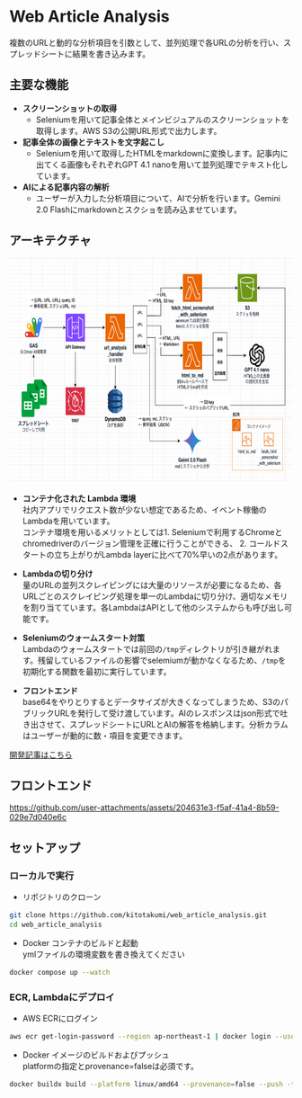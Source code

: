 # Web Article Analysis

複数のURLと動的な分析項目を引数として、並列処理で各URLの分析を行い、スプレッドシートに結果を書き込みます。

## 主要な機能
- **スクリーンショットの取得**
    - Seleniumを用いて記事全体とメインビジュアルのスクリーンショットを取得します。AWS S3の公開URL形式で出力します。
- **記事全体の画像とテキストを文字起こし**
    - Seleniumを用いて取得したHTMLをmarkdownに変換します。記事内に出てくる画像もそれぞれGPT 4.1 nanoを用いて並列処理でテキスト化しています。
- **AIによる記事内容の解析**
    - ユーザーが入力した分析項目について、AIで分析を行います。Gemini 2.0 Flashにmarkdownとスクショを読み込ませています。

## アーキテクチャ
<img alt="architecture" height="400px" src="https://github.com/kitotakumi/web_article_analysis/blob/main/web_article_analysis_architecture.png"/><br>

- **コンテナ化された Lambda 環境**  
  社内アプリでリクエスト数が少ない想定であるため、イベント稼働のLambdaを用いています。  
  コンテナ環境を用いるメリットとしては1. Seleniumで利用するChromeとchromedriverのバージョン管理を正確に行うことができる、 2. コールドスタートの立ち上がりがLambda layerに比べて70%早いの2点があります。

 - **Lambdaの切り分け**  
   量のURLの並列スクレイピングには大量のリソースが必要になるため、各URLごとのスクレイピング処理を単一のLambdaに切り分け、適切なメモリを割り当てています。各LambdaはAPIとして他のシステムからも呼び出し可能です。

 - **Seleniumのウォームスタート対策**<br>
   Lambdaのウォームスタートでは前回の`/tmp`ディレクトリが引き継がれます。残留しているファイルの影響でselemiumが動かなくなるため、`/tmp`を初期化する関数を最初に実行しています。

- **フロントエンド**<br>
  base64をやりとりするとデータサイズが大きくなってしまうため、S3のパブリックURLを発行して受け渡しています。AIのレスポンスはjson形式で吐き出させて、スプレッドシートにURLとAIの解答を格納します。分析カラムはユーザーが動的に数・項目を変更できます。

[開発記事はこちら](https://qiita.com/takumi-kito/items/27f4dcceee1c89a4368c)

## フロントエンド
https://github.com/user-attachments/assets/204631e3-f5af-41a4-8b59-029e7d040e6c



## セットアップ
### ローカルで実行
- リポジトリのクローン

```bash
git clone https://github.com/kitotakumi/web_article_analysis.git
cd web_article_analysis
```

- Docker コンテナのビルドと起動<br>
  ymlファイルの環境変数を書き換えてください

```bash
docker compose up --watch
```

### ECR, Lambdaにデプロイ
- AWS ECRにログイン
```bash
aws ecr get-login-password --region ap-northeast-1 | docker login --username AWS --password-stdin your_account_id.dkr.ecr.your_region.amazonaws.com
```

- Docker イメージのビルドおよびプッシュ<br>
  platformの指定とprovenance=falseは必須です。
```bash
docker buildx build --platform linux/amd64 --provenance=false --push -t your_repository_url/competitor_analysis:latest .
```
